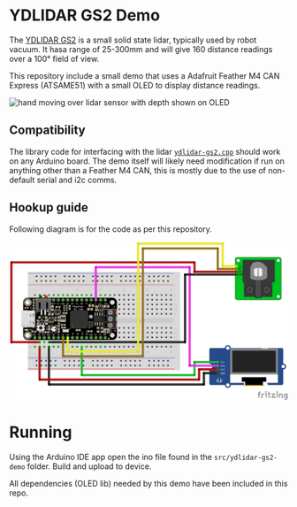 # YDLIDAR GS2 Demo

The [YDLIDAR GS2](https://www.ydlidar.com/products/view/11.html) is a small solid state lidar, typically used by robot vacuum. It hasa range of 25-300mm and will give 160 distance readings over a 100° field of view.

This repository include a small demo that uses a Adafruit Feather M4 CAN Express  (ATSAME51) with a small OLED to display distance readings.

![hand moving over lidar sensor with depth shown on OLED](./docs/lidar_hand.gif)


## Compatibility

The library code for interfacing with the lidar [`ydlidar-gs2.cpp`](./src/ydlidar-gs2-demo/ydlidar-gs2.cpp) should work on any Arduino board. The demo itself will likely need modification if run on anything other than a Feather M4 CAN, this is mostly due to the use of non-default serial and i2c comms.


## Hookup guide
Following diagram is for the code as per this repository.

![Breadboard diagram](./docs/breadboard_hookup.png)


# Running
Using the Arduino IDE app open the ino file found in the `src/ydlidar-gs2-demo` folder. Build and upload to device.

All dependencies (OLED lib) needed by this demo have been included in this repo.
